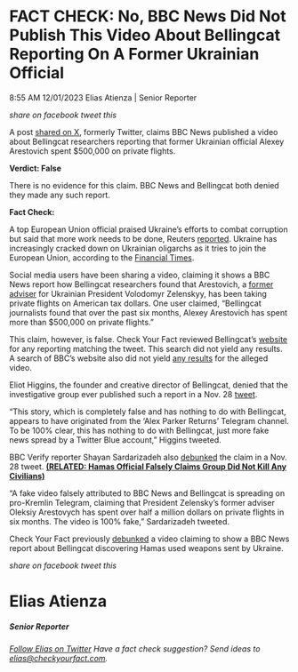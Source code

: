 FACT CHECK: No, BBC News Did Not Publish This Video About Bellingcat Reporting On A Former Ukrainian Official
=============================================================================================================

8:55 AM 12/01/2023 Elias Atienza | Senior Reporter

_share on facebook_ _tweet this_

 

A post [shared on X](https://twitter.com/Just_A_Tweeter_/status/1729582244002480525), formerly Twitter, claims BBC News published a video about Bellingcat researchers reporting that former Ukrainian official Alexey Arestovich spent $500,000 on private flights.

 

**Verdict: False**

There is no evidence for this claim. BBC News and Bellingcat both denied they made any such report.

**Fact Check:**

 

A top European Union official praised Ukraine’s efforts to combat corruption but said that more work needs to be done, Reuters [reported](https://www.reuters.com/world/europe/top-eu-official-impressed-with-ukraines-effort-fight-corruption-2023-11-27/). Ukraine has increasingly cracked down on Ukrainian oligarchs as it tries to join the European Union, according to the [Financial Times](https://www.ft.com/content/1f34138e-a1f1-43ca-85f6-63e6264a211e).

Social media users have been sharing a video, claiming it shows a BBC News report how Bellingcat researchers found that Arestovich, a [former adviser](https://www.pravda.com.ua/eng/news/2023/01/17/7385243/) for Ukrainian President Volodomyr Zelenskyy, has been taking private flights on American tax dollars. One user claimed, “Bellingcat journalists found that over the past six months, Alexey Arestovich has spent more than $500,000 on private flights.”

This claim, however, is false. Check Your Fact reviewed Bellingcat’s [website](https://www.bellingcat.com/) for any reporting matching the tweet. This search did not yield any results. A search of BBC’s website also did not yield [any results](https://www.bbc.com/) for the alleged video.

 

Eliot Higgins, the founder and creative director of Bellingcat, denied that the investigative group ever published such a report in a Nov. 28 [tweet](https://twitter.com/EliotHiggins/status/1729586409487421860).

“This story, which is completely false and has nothing to do with Bellingcat, appears to have originated from the ‘Alex Parker Returns’ Telegram channel. To be 100% clear, this has nothing to do with Bellingcat, just more fake news spread by a Twitter Blue account,” Higgins tweeted.

BBC Verify reporter Shayan Sardarizadeh also [debunked](https://twitter.com/Shayan86/status/1729604220699951233) the claim in a Nov. 28 tweet. **[(RELATED: Hamas Official Falsely Claims Group Did Not Kill Any Civilians)](https://checkyourfact.com/2023/10/10/fact-check-hamas-official-falsely-claims-group-did-not-kill-civilians/)**

“A fake video falsely attributed to BBC News and Bellingcat is spreading on pro-Kremlin Telegram, claiming that President Zelensky’s former adviser Oleksiy Arestovych has spent over half a million dollars on private flights in six months. The video is 100% fake,” Sardarizadeh tweeted.

Check Your Fact previously [debunked](https://checkyourfact.com/2023/10/18/fact-check-bbc-bellingcat-hamas-weapons-ukraine/) a video claiming to show a BBC News report about Bellingcat discovering Hamas used weapons sent by Ukraine.

_share on facebook_ _tweet this_

Elias Atienza
=============

##### Senior Reporter

_[Follow Elias on Twitter](https://twitter.com/AtienzaElias)_ _Have a fact check suggestion? Send ideas to [elias@checkyourfact.com](elias@checkyourfact.com)._